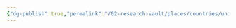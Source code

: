 ```yaml
---
{"dg-publish":true,"permalink":"/02-research-vault/places/countries/united-kingdom/","updated":"2025-08-27T09:17:21.011-04:00"}
---
```


